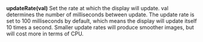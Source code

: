 <a name="updateRate"><h3 style="padding-top: 40px; margin-top: 40px;"></h3></a>
**updateRate(val)** Set the rate at which the display will update. val determines the number of milliseconds between update. The update rate is set to 100 milliseconds by default, which means the display will update itself 10 times a second. Smaller update rates will produce smoother images, but will cost more in terms of CPU.  